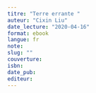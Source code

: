 ```yaml
---
titre: "Terre errante "
auteur: "Cixin Liu"
date_lecture: "2020-04-16"
format: ebook
langue: fr
note:
slug: ""
couverture: 
isbn: 
date_pub: 
editeur: 
---
```

